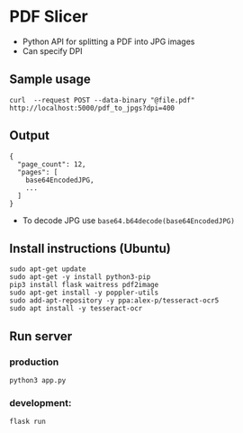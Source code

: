 # PDF Slicer 
- Python API for splitting a PDF into JPG images
- Can specify DPI

## Sample usage
```
curl  --request POST --data-binary "@file.pdf" http://localhost:5000/pdf_to_jpgs?dpi=400 
```

## Output
```
{ 
  "page_count": 12,
  "pages": [
    base64EncodedJPG,
    ...
  ] 
}
```
- To decode JPG use `base64.b64decode(base64EncodedJPG)` 


## Install instructions (Ubuntu)
```
sudo apt-get update
sudo apt-get -y install python3-pip
pip3 install flask waitress pdf2image
sudo apt-get install -y poppler-utils
sudo add-apt-repository -y ppa:alex-p/tesseract-ocr5
sudo apt install -y tesseract-ocr
```
## Run server
### production
```python3 app.py``` 
### development: 
```flask run```

